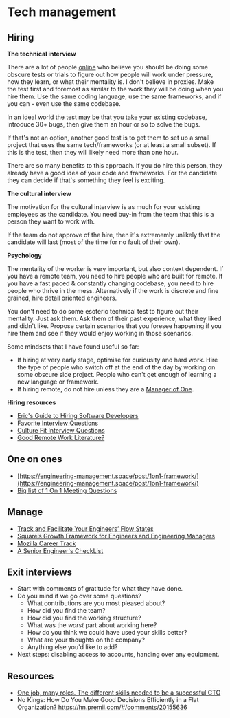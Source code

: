 # Tech management

## Hiring

**The technical interview**

There are a lot of people [online](https://news.ycombinator.com/item?id=21813040) who believe you should be doing some obscure tests or trials to figure out how people will work under pressure, how they learn, or what their mentality is.
I don't believe in proxies. Make the test first and foremost as similar to the work they will be doing when you hire them. Use the same coding language, use the same frameworks, and if you can - even use the same codebase.

In an ideal world the test may be that you take your existing codebase, introduce 30+ bugs, then give them an hour or so to solve the bugs. 

If that's not an option, another good test is to get them to set up a small project that uses the same tech/frameworks (or at least a small subset). If this is the test, then they will likely need more than one hour.

There are so many benefits to this approach. If you do hire this person, they already have a good idea of your code and frameworks. For the candidate they can decide if that's something they feel is exciting. 

**The cultural interview**

The motivation for the cultural interview is as much for your existing employees as the candidate. You need buy-in from the team that this is a person they want to work with. 

If the team do not approve of the hire, then it's extrememly unlikely that the candidate will last (most of the time for no fault of their own).

**Psychology**

The mentality of the worker is very important, but also context dependent. If you have a remote team, you need to hire people who are built for remote. If you have a fast paced & constantly changing codebase, you need to hire people who thrive in the mess. Alternatively if the work is discrete and fine grained, hire detail oriented engineers.

You don't need to do some esoteric technical test to figure out their mentality. Just ask them. Ask them of their past experience, what they liked and didn't like. Propose certain scenarios that you foresee happening if you hire them and see if they would enjoy working in those scenarios.

Some mindsets that I have found useful so far:

- If hiring at very early stage, optimise for curiousity and hard work. Hire the type of people who switch off at the end of the day by working on some obscure side project. People who can't get enough of learning a new language or framework.
- If hiring remote, do not hire unless they are a [Manager of One](https://signalvnoise.com/posts/1430-hire-managers-of-one).

**Hiring resources**


- [Eric's Guide to Hiring Software Developers](https://news.ycombinator.com/item?id=20909461)
- [Favorite Interview Questions](https://news.ycombinator.com/item?id=20897510)
- [Culture Fit Interview Questions](https://news.ycombinator.com/item?id=21095438)
- [Good Remote Work Literature?](https://news.ycombinator.com/item?id=20914236)

## One on ones

- [https://engineering-management.space/post/1on1-framework/](https://engineering-management.space/post/1on1-framework/)
- [Big list of 1 On 1 Meeting Questions](https://github.com/VGraupera/1on1-questions)

## Manage

- [Track and Facilitate Your Engineers’ Flow States](https://firstround.com/review/track-and-facilitate-your-engineers-flow-states-in-this-simple-way/)
- [Square’s Growth Framework for Engineers and Engineering Managers](https://news.ycombinator.com/item?id=20530046)
- [Mozilla Career Track](https://mobile.twitter.com/Gankra_/status/1046438955439271936/photo/1)
- [A Senior Engineer's CheckList](https://news.ycombinator.com/item?id=20914236)

## Exit interviews

- Start with comments of gratitude for what they have done.
- Do you mind if we go over some questions?
  - What contributions are you most pleased about?
  - How did you find the team?
  - How did you find the working structure?
  - What was the *worst* part about working here?
  - How do you think we could have used your skills better?
  - What are your thoughts on the company?
  - Anything else you'd like to add?
- Next steps: disabling access to accounts, handing over any equipment.


## Resources

- [One job, many roles. The different skills needed to be a successful CTO ](https://madewithlove.be/one-job-many-roles-the-different-skills-needed-to-be-a-successful-cto/)
- No Kings: How Do You Make Good Decisions Efficiently in a Flat Organization? https://hn.premii.com/#/comments/20155636
